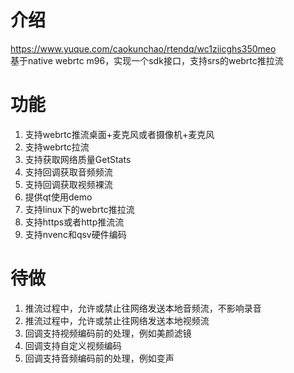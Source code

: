 # 介绍
https://www.yuque.com/caokunchao/rtendq/wc1ziicghs350meo   
基于native webrtc m96，实现一个sdk接口，支持srs的webrtc推拉流

# 功能
1. 支持webrtc推流桌面+麦克风或者摄像机+麦克风
2. 支持webrtc拉流
3. 支持获取网络质量GetStats
4. 支持回调获取音频频流
5. 支持回调获取视频裸流
6. 提供qt使用demo
7. 支持linux下的webrtc推拉流
8. 支持https或者http推流流
9. 支持nvenc和qsv硬件编码


# 待做
1. 推流过程中，允许或禁止往网络发送本地音频流，不影响录音
2. 推流过程中，允许或禁止往网络发送本地视频流
3. 回调支持视频编码前的处理，例如美颜滤镜
4. 回调支持自定义视频编码
5. 回调支持音频编码前的处理，例如变声
